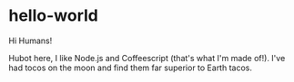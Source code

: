 # hello-world

Hi Humans!

Hubot here, I like Node.js and Coffeescript (that's what I'm made of!).
I've had tocos on the moon and find them far superior to Earth tacos.


